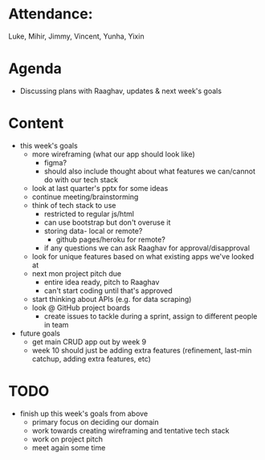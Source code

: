 # Attendance: 
Luke, Mihir, Jimmy, Vincent, Yunha, Yixin

# Agenda
- Discussing plans with Raaghav, updates & next week's goals

# Content
- this week's goals
	- more wireframing (what our app should look like)
		- figma?
		- should also include thought about what features we can/cannot do with our tech stack
	- look at last quarter's pptx for some ideas
	- continue meeting/brainstorming
	- think of tech stack to use
		- restricted to regular js/html
		- can use bootstrap but don't overuse it
		- storing data- local or remote?
			- github pages/heroku for remote?
		- if any questions we can ask Raaghav for approval/disapproval
	- look for unique features based on what existing apps we've looked at
	- next mon project pitch due
		- entire idea ready, pitch to Raaghav
		- can't start coding until that's approved
	- start thinking about APIs (e.g. for data scraping)
	- look @ GitHub project boards
		- create issues to tackle during a sprint, assign to different people in team
- future goals
	- get main CRUD app out by week 9
	- week 10 should just be adding extra features (refinement, last-min catchup, adding extra features, etc)

# TODO
- finish up this week's goals from above
	- primary focus on deciding our domain
	- work towards creating wireframing and tentative tech stack
	- work on project pitch
	- meet again some time
